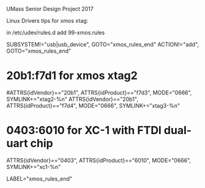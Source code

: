 UMass Senior Design Project 2017

Linux Drivers tips for xmos xtag:

in /etc/udev/rules.d
add 99-xmos.rules

SUBSYSTEM!="usb|usb_device", GOTO="xmos_rules_end"
ACTION!="add", GOTO="xmos_rules_end"

# 20b1:f7d1 for xmos xtag2
#ATTRS{idVendor}=="20b1", ATTRS{idProduct}=="f7d3", MODE="0666", SYMLINK+="xtag2-%n"
ATTRS{idVendor}=="20b1", ATTRS{idProduct}=="f7d4", MODE="0666", SYMLINK+="xtag3-%n"

# 0403:6010 for XC-1 with FTDI dual-uart chip
ATTRS{idVendor}=="0403", ATTRS{idProduct}=="6010", MODE="0666", SYMLINK+="xc1-%n"

LABEL="xmos_rules_end"


